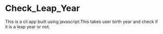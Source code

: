 # Check_Leap_Year

This is a cli app built using javascript.This takes user birth year and check if it is a leap year or not.
